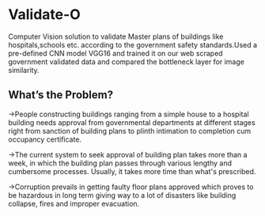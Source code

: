 # Validate-O
Computer Vision solution to validate Master plans of buildings like hospitals,schools etc. according to the government safety standards.Used a pre-defined CNN model VGG16 and trained it on our web scraped government validated data and compared the bottleneck layer for image similarity.

## What’s the Problem?
->People constructing buildings ranging from a simple house to a hospital building needs approval from governmental departments at different stages right from sanction of building plans to plinth intimation to completion cum occupancy certificate.

->The current system to seek approval of building plan takes more than a week, in which the building plan passes through various lengthy and cumbersome processes. Usually, it takes more time than what's prescribed.

->Corruption prevails in getting faulty floor plans approved which proves to be hazardous in long term giving way to a lot of disasters like building collapse, fires and improper evacuation.


